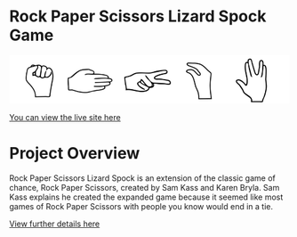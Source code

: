 # Rock Paper Scissors Lizard Spock Game

![Rock Paper Scissors Lizard Spock](docs/testing/readme-header.png)

[You can view the live site here](https://r3b3l-dev.github.io/paper-scissors-rock-lizard-spock/)


# Project Overview

Rock Paper Scissors Lizard Spock is an extension of the classic game of chance, Rock Paper Scissors, created by Sam Kass and Karen Bryla. Sam Kass explains he created the expanded game because it seemed like most games of Rock Paper Scissors with people you know would end in a tie.

[View further details here](https://the-big-bang-theory.com/rock-paper-scissors-lizard-spock/)